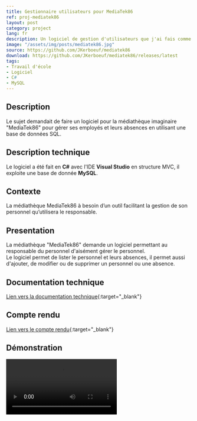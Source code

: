 ```yaml
---
title: Gestionnaire utilisateurs pour MediaTek86
ref: proj-mediatek86
layout: post
category: project
lang: fr
description: Un logiciel de gestion d'utilisateurs que j'ai fais comme devoir pour le CNED
image: "/assets/img/posts/mediatek86.jpg"
source: https://github.com/JKerboeuf/mediatek86
download: https://github.com/JKerboeuf/mediatek86/releases/latest
tags:
- Travail d'école
- Logiciel
- C#
- MySQL
---
```


## Description

Le sujet demandait de faire un logiciel pour la médiathèque imaginaire "MediaTek86" pour gérer ses employés et leurs absences en utilisant une base de données SQL.

## Description technique

Le logiciel a été fait en **C#** avec l'IDE **Visual Studio** en structure MVC, il exploite une base de donnée **MySQL**.

## Contexte

La médiathèque MediaTek86 à besoin d’un outil facilitant la gestion de son personnel qu’utilisera le responsable.

## Presentation

La médiathèque "MediaTek86" demande un logiciel permettant au responsable du personnel d'aisément gérer le personnel.  
Le logiciel permet de lister le personnel et leurs absences, il permet aussi d'ajouter, de modifier ou de supprimer un personnel ou une absence.

## Documentation technique

[Lien vers la documentation technique](/assets/mediatek86-doc/index.html){:target="_blank"}

## Compte rendu

[Lien vers le compte rendu](/assets/mediatek86_compte_rendu.pdf){:target="_blank"}

## Démonstration

<video width="auto" controls>
  <source src="/assets/MediaTek86.mp4" type="video/mp4">
</video>
